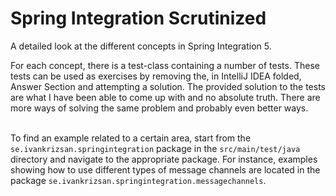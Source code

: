 # Spring Integration Scrutinized

A detailed look at the different concepts in Spring Integration 5.

For each concept, there is a test-class containing a number of tests.
These tests can be used as exercises by removing the, in IntelliJ IDEA folded, Answer Section and attempting a solution.
The provided solution to the tests are what I have been able to come up with and no absolute truth.
There are more ways of solving the same problem and probably even better ways.<br/><br/>

To find an example related to a certain area, start from the `se.ivankrizsan.springintegration`
package in the `src/main/test/java` directory and navigate to the appropriate package.
For instance, examples showing how to use different types of message channels are located
in the package `se.ivankrizsan.springintegration.messagechannels`.
